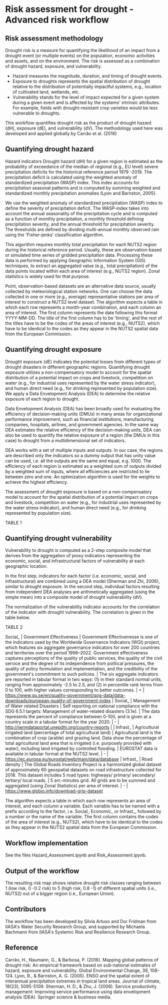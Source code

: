 # Risk assessment for drought - Advanced risk workflow


## Risk assessment methodology

Drought risk is a measure for quantifying the likelihood of an impact from a drought event (or multiple events) on the population, economic activities and assets, and on the environment.
The risk is assessed as a combination of drought hazard, exposure, and vulnerability.
- Hazard measures the magnitude, duration, and timing of drought events.
- Exposure to droughts represents the spatial distribution of drought relative to the distribution of potentially impactful systems, e.g., location of cultivated land, wetlands, etc.
- Vulnerability stands for the level of impact expected for a given system during a given event and is affected by the systems' intrinsic attributes. For example, fields with drought-resistant crop varieties would be less vulnerable to droughts.

This workflow quantifies drought risk as the product of drought hazard (dH), exposure (dE), and vulnerability (dV). The methodology used here was developed and applied globally by Carrão et al. (2016) 


## Quantifying drought hazard

Hazard indicators Drought hazard (dH) for a given region is estimated as the probability of exceedance of the median of regional (e.g., EU level) severe precipitation deficits for the historical reference period 1979 -2019. The precipitation deficit is calculated using the weighted anomaly of standardized precipitation (WASP) index. This index accounts for precipitation seasonal patterns and is computed by summing weighted and standardized monthly precipitation anomalies (Lyon and Barnston, 2005).

We use the weighted anomaly of standardized precipitation (WASP) index to define the severity of precipitation deficit. The WASP-index takes into account the annual seasonality of the precipitation cycle and is computed as a function of monthly precipitation, a monthly threshold defining precipitation severity, and the annual threshold for precipitation severity. The thresholds are defined by dividing multi-annual monthly observed rain using the 'Fisher-jenks' classification algorithm.

This algorithm requires monthly total precipitation for each NUTS2 region during the historical reference period. Usually, these are observation-based or simulated time series of gridded precipitation data. Processing these data is performed by applying Geographic Information System (GIS) techniques, to extract an aggregated value (e.g., total precipitation) of the data points located within each area of interest (e.g., NUTS2 region). Zonal statistics is widely used for that purpose.

Point, observation-based datasets are an alternative data source, usually collected by meteorological station networks. One can choose the data collected in one or more (e.g., average) representative stations per area of interest to construct a NUTS2 level dataset. The algorithm expects a table in which each row represents a month-year combination, and each column an area of interest. The first column represents the date following this format YYYY-MM-DD. The title of the first column has to be 'timing', and the rest of the titles have to be the codes of the areas of interest (e.g., NUTS2), which have to be identical to the codes as they appear in the NUTS2 spatial data from the European Commission.


## Quantifying drought exposure

Drought exposure (dE) indicates the potential losses from different types of drought disasters in different geographic regions. Quantifying drought exposure utilizes a non-compensatory model to account for the spatial distribution of a potential impact on crops and livestock, competition on water (e.g., for industrial uses represented by the water stress indicator), and human direct need (e.g., for drinking represented by population size). We apply a Data Envelopment Analysis (DEA) to determine the relative exposure of each region to drought.

Data Envelopment Analysis (DEA) has been broadly used for evaluating the efficiency of decision-making units (DMUs) in many areas for organizational performance improvement, such as financial institutions, manufacturing companies, hospitals, airlines, and government agencies. In the same way DEA estimates the relative efficiency of the decision-making units, DEA can also be used to quantify the relative exposure of a region (the DMUs in this case) to drought from a multidimensional set of indicators.

DEA works with a set of multiple inputs and outputs. In our case, the regions are described only the indicators so a dummy output that has unity value can be used, i.e. all the outputs are the same and equal, e.g. 1000. The efficiency of each region is estimated as a weighted sum of outputs divided by a weighted sum of inputs, where all efficiencies are restricted to lie between zero and one. An optimization algorithm is used for the weights to achieve the highest efficiency.

The assessment of drought exposure is based on a non-compensatory model to account for the spatial distribution of a potential impact on crops and livestock, competition on water (e.g., for industrial uses represented by the water stress indicator), and human direct need (e.g., for drinking represented by population size).

TABLE 1

## Quantifying drought vulnerability

Vulnerability to drought is computed as a 2-step composite model that derives from the aggregation of proxy indicators representing the economic, social, and infrastructural factors of vulnerability at each geographic location.

In the first step, indicators for each factor (i.e. economic, social, and infrastructural) are combined using a DEA model (Sherman and Zhi, 2006), similar to drought exposure. In the second step, individual factors resulting from independent DEA analyses are arithmetically aggregated (using the simple mean) into a composite model of drought vulnerability (dV).

The normalization of the vulnerability indicator accounts for the correlation of the indicator with drought vulnerability. The correlation is given in the table below.

TABLE 2

Social_ | Government Effectiveness | Government Effectivenesse is one of the indicators used by the Worldwide Governance Indicators (WGI) project, which features six aggregate governance indicators for over 200 countries and territories over the period 1996–2022. Government effectiveness captures perceptions of the quality of public services, the quality of the civil service and the degree of its independence from political pressures, the quality of policy formulation and implementation, and the credibility of the government's commitment to such policies. | The six aggregate indicators are reported in tabular format in two ways: (1) in their standard normal units, ranging from approximately -2.5 to 2.5, and (2) in percentile rank terms from 0 to 100, with higher values corresponding to better outcomes. | + | https://www.gu.se/en/quality-government/qog-data/data-downloads/european-quality-of-government-index | Social_ | Management of Water related Disasters | Self reporting on national compliance with the SDG 6.5.1 targets: Management of water-related disasters (3.1e). | The data represents the percent of compliance between 0-100, and is given at a country scale in a tabular format for the year 2020. | - | http://iwrmdataportal.unepdhi.org/country-reports | | Infrast_ | Agricultural irrigated land (percentage of total agricultural land) | Agricultural land is the combination of crop (arable) and grazing land. Data show the percentage of total agricultural land area that is irrigated (i.e. purposely provided with water), including land irrigated by controlled flooding. | EUROSTAT data is available in tabular format at the NUTS2 level. | - | https://ec.europa.eu/eurostat/web/main/data/database | Infrast_ | Road density | The Global Roads Inventory Project is a harmonized global dataset of approximately 60 geospatial datasets on road infrastructure collected for 2018. This dataset includes 5 road types: highways/ primary/ secondary/ tertiary/ local roads. | 5 arc-minutes grid. All grids are to be summed and aggregated (using Zonal Statistics) per area of interest. | - | https://www.globio.info/download-grip-dataset

The algorithm expects a table in which each row represents an area of interest, and each column a variable. Each variable has to be named with a prefix according to the factor, i.e. Social_ Economic_ or Infrast_, followed by a number or the name of the variable. The first column contains the codes of the area of interest (e.g., NUTS2), which have to be identical to the codes as they appear in the NUTS2 spatial data from the European Commission.


## Workflow implementation

See the files Hazard_Assessment.ipynb and Risk_Assessment.ipynb.


## Output of the workflow

The resulting risk map shows relative drought risk classes ranging between 1 (low risk, 0 -0.2 risk) to 5 (high risk, 0.8 -1) of different spatial units (i.e., NUTS2) out of a bigger region (i.e., European Union).

## Contributors

The workflow has been developed by Silvia Artuso and Dor Fridman from IIASA's Water Security Research Group, and supported by Michaela Bachmann from IIASA's Systemic Risk and Resilience Research Group.


## Reference

Carrão, H., Naumann, G., & Barbosa, P. (2016). Mapping global patterns of drought risk: An empirical framework based on sub-national estimates of hazard, exposure and vulnerability. Global Environmental Change, 39, 108-124.
Lyon, B., & Barnston, A. G. (2005). ENSO and the spatial extent of interannual precipitation extremes in tropical land areas. Journal of climate, 18(23), 5095-5109.
Sherman, H. D., & Zhu, J. (2006). Service productivity management: Improving service performance using data envelopment analysis (DEA). Springer science & business media.
